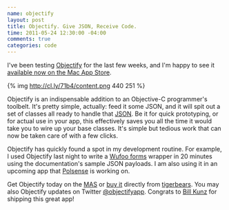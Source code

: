 ```yaml
--- 
name: objectify
layout: post
title: Objectify. Give JSON, Receive Code.
time: 2011-05-24 12:30:00 -04:00
comments: true
categories: code
---
```


I've been testing [Objectify](http://tigerbears.com/objectify/) for the last few weeks, and I'm happy to see it [available now on the Mac App Store](http://itunes.apple.com/us/app/objectify/id435651677). 

{% img http://cl.ly/71b4/content.png 440 251 %}

Objectify is an indispensable addition to an Objective-C programmer's toolbelt. It's pretty simple, actually: feed it some JSON, and it will spit out a set of classes all ready to handle that [JSON](http://json.org). Be it for quick prototyping, or for actual use in your app, this effectively saves you all the time it would take you to wire up your base classes. It's simple but tedious work that can now be taken care of with a few clicks.

Objectify has quickly found a spot in my development routine. For example, I used Objectify last night to write a [Wufoo forms](http://www.wufoo.com) wrapper in 20 minutes using the documentation's sample JSON payloads. I am also using it in an upcoming app that [Polsense](http://www.polsense.com "Polsense - iOS Development") is working on.

Get Objectify today on the [MAS](http://itunes.apple.com/us/app/objectify/id435651677) or [buy it](http://tigerbears.com/objectify/ "Objectify iOS JSON wrangler") directly from  [tigerbears](http://tigerbears.com). You may also Objectify updates on Twitter [@objectifyapp](https://twitter.com/objectifyapp). Congrats to [Bill Kunz](https://twitter.com/billkunz) for shipping this great app!